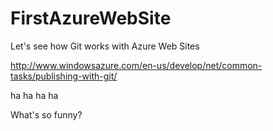 FirstAzureWebSite
=================
Let's see how Git works with Azure Web Sites

http://www.windowsazure.com/en-us/develop/net/common-tasks/publishing-with-git/

ha ha ha ha

What's so funny?
